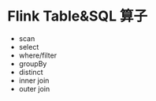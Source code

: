 # Flink Table&SQL 算子

* scan
* select
* where/filter
* groupBy
* distinct
* inner join
* outer join
